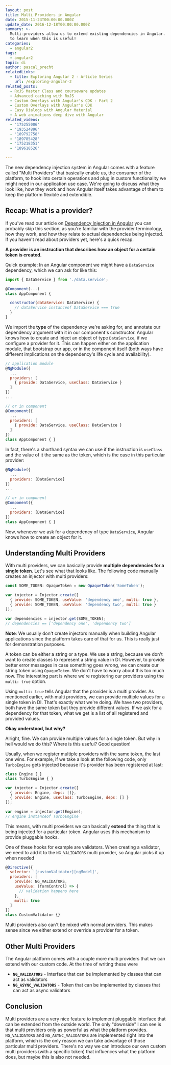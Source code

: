 ```yaml
---
layout: post
title: Multi Providers in Angular
date: 2015-11-23T00:00:00.000Z
update_date: 2016-12-18T00:00:00.000Z
summary: >-
  Multi-providers allow us to extend existing dependencies in Angular. Read on
  to learn when this is useful!
categories:
  - angular2
tags:
  - angular2
topic: di
author: pascal_precht
relatedLinks:
  - title: Exploring Angular 2 - Article Series
    url: /exploring-angular-2
related_posts:
  - RxJS Master Class and courseware updates
  - Advanced caching with RxJS
  - Custom Overlays with Angular's CDK - Part 2
  - Custom Overlays with Angular's CDK
  - Easy Dialogs with Angular Material
  - A web animations deep dive with Angular
related_videos:
  - '175255006'
  - '193524896'
  - '189792758'
  - '189785428'
  - '175218351'
  - '189618526'

---
```


The new dependency injection system in Angular comes with a feature called "Multi Providers" that basically enable us, the consumer of the platform, to hook into certain operations and plug in custom functionality we might need in our application use case. We're going to discuss what they look like, how they work and how Angular itself takes advantage of them to keep the platform flexible and extendible.

## Recap: What is a provider?

If you've read our article on [Dependency Injection in Angular](/angular/2015/05/18/dependency-injection-in-angular-2.html) you can probably skip this section, as you're familiar with the provider terminology,  how they work, and how they relate to actual dependencies being injected. If you haven't read about providers yet, here's a quick recap.

**A provider is an instruction that describes how an object for a certain token is created.**

Quick example: In an Angular component we might have a `DataService` dependency, which we can ask for like this:

```js
import { DataService } from './data.service';

@Component(...)
class AppComponent {

  constructor(dataService: DataService) {
    // dataService instanceof DataService === true
  }
}
```

We import the **type** of the dependency we're asking for, and annotate our dependency argument with it in our component's constructor. Angular knows how to create and inject an object of type `DataService`, if we configure a provider for it. This can happen either on the application module, that bootstrap our app, or in the component itself (both ways have different implications on the dependency's life cycle and availability).

```js
// application module
@NgModule({
  ...
  providers: [
    { provide: DataService, useClass: DataService }
  ]
})
...

// or in component
@Component({
  ...
  providers: [
    { provide: DataService, useClass: DataService }
  ]
})
class AppComponent { }
```

In fact, there's a shorthand syntax we can use if the instruction is `useClass` and the value of it the same as the token, which is the case in this particular provider:

```js
@NgModule({
  ...
  providers: [DataService]
})
...

// or in component
@Component({
  ...
  providers: [DataService]
})
class AppComponent { }
```

Now, whenever we ask for a dependency of type `DataService`, Angular knows how to create an object for it.

## Understanding Multi Providers

With multi providers, we can basically provide **multiple dependencies for a single token**. Let's see what that looks like. The following code manually creates an injector with multi providers:

```js
const SOME_TOKEN: OpaqueToken = new OpaqueToken('SomeToken');

var injector = Injector.create([
  { provide: SOME_TOKEN, useValue: 'dependency one', multi: true },
  { provide: SOME_TOKEN, useValue: 'dependency two', multi: true }
]);

var dependencies = injector.get(SOME_TOKEN);
// dependencies == ['dependency one', 'dependency two']
```

**Note**: We usually don't create injectors manually when building Angular applications since the platform takes care of that for us. This is really just for demonstration purposes.

A token can be either a string or a type. We use a string, because we don't want to create classes to represent a string value in DI. However, to provide better error messages in case something goes wrong, we can create our string token using `OpaqueToken`. We don't have to worry about this too much now. The interesting part is where we're registering our providers using the `multi: true` option.

Using `multi: true` tells Angular that the provider is a multi provider. As mentioned earlier, with multi providers, we can provide multiple values for a single token in DI. That's exactly what we're doing. We have two providers, both have the same token but they provide different values. If we ask for a dependency for that token, what we get is a list of all registered and provided values.

**Okay understood, but why?**

Alright, fine. We can provide multiple values for a single token. But why in hell would we do this? Where is this useful? Good question!

Usually, when we register multiple providers with the same token, the last one wins. For example, if we take a look at the following code, only `TurboEngine` gets injected because it's provider has been registered at last:

```js
class Engine { }
class TurboEngine { }

var injector = Injector.create([
  { provide: Engine, deps: []},
  { provide: Engine, useClass: TurboEngine, deps: [] }
]);

var engine = injector.get(Engine);
// engine instanceof TurboEngine
```

This means, with multi providers we can basically **extend** the thing that is being injected for a particular token. Angular uses this mechanism to provide pluggable hooks.

One of these hooks for example are validators. When creating a validator, we need to add it to the `NG_VALIDATORS` multi provider, so Angular picks it up when needed

```js
@Directive({
  selector: '[customValidator][ngModel]',
  providers: [
    provide: NG_VALIDATORS,
    useValue: (formControl) => {
      // validation happens here
    },
    multi: true
  ]
})
class CustomValidator {}
```

Multi providers also can't be mixed with normal providers. This makes sense since we either extend or override a provider for a token.

## Other Multi Providers

The Angular platform comes with a couple more multi providers that we can extend with our custom code. At the time of writing these were

- **`NG_VALIDATORS`** - Interface that can be implemented by classes that can act as validators
- **`NG_ASYNC_VALIDATORS`** - Token that can be implemented by classes that can act as async validators

## Conclusion

Multi providers are a very nice feature to implement pluggable interface that can be extended from the outside world. The only "downside" I can see is that multi providers only as powerful as what the platform provides. `NG_VALIDATORS` and `NG_ASYNC_VALIDATORS` are implemented right into the platform, which is the only reason we can take advantage of those particular multi providers. There's no way we can introduce our own custom multi providers (with a specific token) that influences what the platform does, but maybe this is also not needed.
